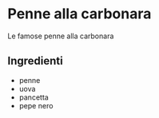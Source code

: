 # Penne alla carbonara

Le famose penne alla carbonara

## Ingredienti

* penne
* uova
* pancetta
* pepe nero
